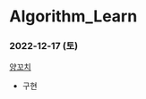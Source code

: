 # Algorithm_Learn
### 2022-12-17 (토)
[양꼬치](https://school.programmers.co.kr/learn/courses/30/lessons/120830)
- 구현
